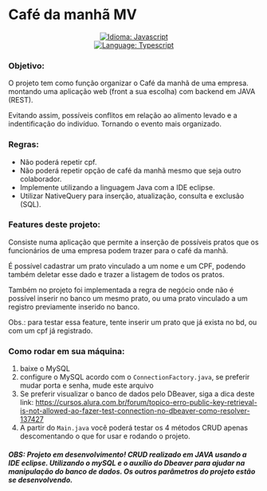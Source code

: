 # **Café da manhã MV** 
<div>
    <p align="center">
        <a href="#">
            <img src="https://img.shields.io/static/v1?label=Language&message=Java&color=blue&style=for-the-badge&logo=Java" alt="Idioma: Javascript">
        </a>
        <br>
        <a href="#">
        <img src="https://img.shields.io/static/v1?label=Servidor&message=MySQL&color=ciano&style=for-the-badge&logo=MySQL" alt="Language: Typescript">
    </a>
    </p>
    
### Objetivo:

O projeto tem como função organizar o Café da manhã de uma empresa. montando uma aplicação web (front a sua escolha) com backend em JAVA (REST). 

Evitando assim, possíveis conflitos em relação ao alimento levado e a indentificação do indivíduo. Tornando o evento mais organizado.

### Regras:
- Não poderá repetir cpf.
- Não poderá repetir opção de café da manhã mesmo que seja outro colaborador.
- Implemente utilizando a linguagem Java com a IDE eclipse.
- Utilizar NativeQuery para inserção, atualização, consulta e exclusão (SQL).

### Features deste projeto: 
Consiste numa aplicação que permite a inserção de possíveis pratos que os funcionários de uma empresa podem trazer para o café da manhã.

É possível cadastrar um prato vinculado a um nome e um CPF, podendo também deletar esse dado e trazer a listagem de todos os pratos.

Também no projeto foi implementada a regra de negócio onde não é possível inserir no banco um mesmo prato, ou uma prato vinculado a um registro previamente inserido no banco.

Obs.: para testar essa feature, tente inserir um prato que já exista no bd, ou com um cpf já registrado.

### Como rodar em sua máquina:
1. baixe o MySQL
2. configure o MySQL acordo com o `ConnectionFactory.java`, se preferir mudar porta e senha, mude este arquivo
3. Se preferir visualizar o banco de dados pelo DBeaver, siga a dica deste link:     https://cursos.alura.com.br/forum/topico-erro-public-key-retrieval-is-not-allowed-ao-fazer-test-connection-no-dbeaver-como-resolver-137427
4. A partir do `Main.java` você poderá testar os 4 métodos CRUD apenas descomentando o que for usar e rodando o projeto.



##### **OBS:**  _Projeto em desenvolvimento! CRUD realizado em JAVA usando a IDE eclipse. Utilizando o mySQL e o auxílio do Dbeaver para ajudar na manipulação do banco de dados. Os outros parâmetros do projeto estão se desenvolvendo._


